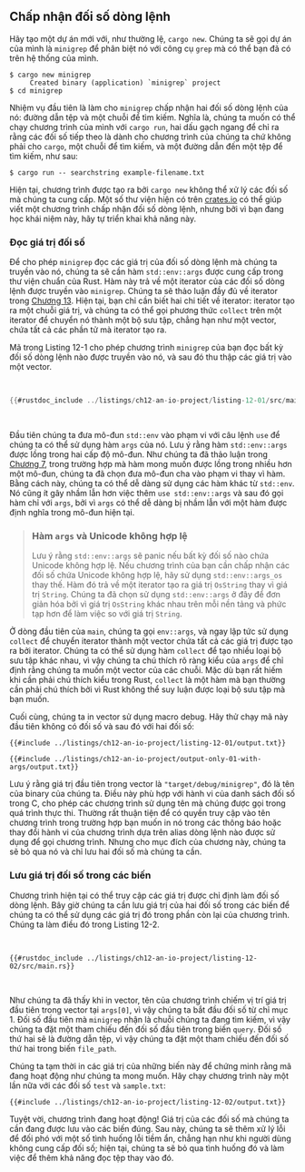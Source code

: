 ## Chấp nhận đối số dòng lệnh

Hãy tạo một dự án mới với, như thường lệ, `cargo new`. Chúng ta sẽ gọi dự án của
mình là `minigrep` để phân biệt nó với công cụ `grep` mà có thể bạn đã có trên
hệ thống của mình.

```console
$ cargo new minigrep
     Created binary (application) `minigrep` project
$ cd minigrep
```

Nhiệm vụ đầu tiên là làm cho `minigrep` chấp nhận hai đối số dòng lệnh của nó:
đường dẫn tệp và một chuỗi để tìm kiếm. Nghĩa là, chúng ta muốn có thể chạy
chương trình của mình với `cargo run`, hai dấu gạch ngang để chỉ ra rằng các đối
số tiếp theo là dành cho chương trình của chúng ta chứ không phải cho `cargo`,
một chuỗi để tìm kiếm, và một đường dẫn đến một tệp để tìm kiếm, như sau:

```console
$ cargo run -- searchstring example-filename.txt
```

Hiện tại, chương trình được tạo ra bởi `cargo new` không thể xử lý các đối số mà
chúng ta cung cấp. Một số thư viện hiện có trên [crates.io](https://crates.io/)
có thể giúp viết một chương trình chấp nhận đối số dòng lệnh, nhưng bởi vì bạn
đang học khái niệm này, hãy tự triển khai khả năng này.

### Đọc giá trị đối số

Để cho phép `minigrep` đọc các giá trị của đối số dòng lệnh mà chúng ta truyền
vào nó, chúng ta sẽ cần hàm `std::env::args` được cung cấp trong thư viện chuẩn
của Rust. Hàm này trả về một iterator của các đối số dòng lệnh được truyền vào
`minigrep`. Chúng ta sẽ thảo luận đầy đủ về iterator trong [Chương
13][ch13]<!-- ignore
-->. Hiện tại, bạn chỉ cần biết hai chi tiết về iterator: iterator tạo ra một chuỗi
giá trị, và chúng ta có thể gọi phương thức `collect` trên một iterator để chuyển
nó thành một bộ sưu tập, chẳng hạn như một vector, chứa tất cả các phần tử mà iterator
tạo ra.

Mã trong Listing 12-1 cho phép chương trình `minigrep` của bạn đọc bất kỳ đối số
dòng lệnh nào được truyền vào nó, và sau đó thu thập các giá trị vào một vector.

<Listing number="12-1" file-name="src/main.rs" caption="Thu thập các đối số dòng lệnh vào một vector và in chúng">

```rust
{{#rustdoc_include ../listings/ch12-an-io-project/listing-12-01/src/main.rs}}
```

</Listing>

Đầu tiên chúng ta đưa mô-đun `std::env` vào phạm vi với câu lệnh `use` để chúng
ta có thể sử dụng hàm `args` của nó. Lưu ý rằng hàm `std::env::args` được lồng
trong hai cấp độ mô-đun. Như chúng ta đã thảo luận trong [Chương
7][ch7-idiomatic-use]<!-- ignore -->, trong trường hợp mà hàm mong muốn được
lồng trong nhiều hơn một mô-đun, chúng ta đã chọn đưa mô-đun cha vào phạm vi
thay vì hàm. Bằng cách này, chúng ta có thể dễ dàng sử dụng các hàm khác từ
`std::env`. Nó cũng ít gây nhầm lẫn hơn việc thêm `use std::env::args` và sau đó
gọi hàm chỉ với `args`, bởi vì `args` có thể dễ dàng bị nhầm lẫn với một hàm
được định nghĩa trong mô-đun hiện tại.

> ### Hàm `args` và Unicode không hợp lệ
>
> Lưu ý rằng `std::env::args` sẽ panic nếu bất kỳ đối số nào chứa Unicode không
> hợp lệ. Nếu chương trình của bạn cần chấp nhận các đối số chứa Unicode không
> hợp lệ, hãy sử dụng `std::env::args_os` thay thế. Hàm đó trả về một iterator
> tạo ra giá trị `OsString` thay vì giá trị `String`. Chúng ta đã chọn sử dụng
> `std::env::args` ở đây để đơn giản hóa bởi vì giá trị `OsString` khác nhau
> trên mỗi nền tảng và phức tạp hơn để làm việc so với giá trị `String`.

Ở dòng đầu tiên của `main`, chúng ta gọi `env::args`, và ngay lập tức sử dụng
`collect` để chuyển iterator thành một vector chứa tất cả các giá trị được tạo
ra bởi iterator. Chúng ta có thể sử dụng hàm `collect` để tạo nhiều loại bộ sưu
tập khác nhau, vì vậy chúng ta chú thích rõ ràng kiểu của `args` để chỉ định
rằng chúng ta muốn một vector của các chuỗi. Mặc dù bạn rất hiếm khi cần phải
chú thích kiểu trong Rust, `collect` là một hàm mà bạn thường cần phải chú thích
bởi vì Rust không thể suy luận được loại bộ sưu tập mà bạn muốn.

Cuối cùng, chúng ta in vector sử dụng macro debug. Hãy thử chạy mã này đầu tiên
không có đối số và sau đó với hai đối số:

```console
{{#include ../listings/ch12-an-io-project/listing-12-01/output.txt}}
```

```console
{{#include ../listings/ch12-an-io-project/output-only-01-with-args/output.txt}}
```

Lưu ý rằng giá trị đầu tiên trong vector là `"target/debug/minigrep"`, đó là tên
của binary của chúng ta. Điều này phù hợp với hành vi của danh sách đối số trong
C, cho phép các chương trình sử dụng tên mà chúng được gọi trong quá trình thực
thi. Thường rất thuận tiện để có quyền truy cập vào tên chương trình trong
trường hợp bạn muốn in nó trong các thông báo hoặc thay đổi hành vi của chương
trình dựa trên alias dòng lệnh nào được sử dụng để gọi chương trình. Nhưng cho
mục đích của chương này, chúng ta sẽ bỏ qua nó và chỉ lưu hai đối số mà chúng ta
cần.

### Lưu giá trị đối số trong các biến

Chương trình hiện tại có thể truy cập các giá trị được chỉ định làm đối số dòng
lệnh. Bây giờ chúng ta cần lưu giá trị của hai đối số trong các biến để chúng ta
có thể sử dụng các giá trị đó trong phần còn lại của chương trình. Chúng ta làm
điều đó trong Listing 12-2.

<Listing number="12-2" file-name="src/main.rs" caption="Tạo biến để giữ đối số truy vấn và đối số đường dẫn tệp">

```rust,should_panic,noplayground
{{#rustdoc_include ../listings/ch12-an-io-project/listing-12-02/src/main.rs}}
```

</Listing>

Như chúng ta đã thấy khi in vector, tên của chương trình chiếm vị trí giá trị
đầu tiên trong vector tại `args[0]`, vì vậy chúng ta bắt đầu đối số từ chỉ
mục 1. Đối số đầu tiên mà `minigrep` nhận là chuỗi chúng ta đang tìm kiếm, vì
vậy chúng ta đặt một tham chiếu đến đối số đầu tiên trong biến `query`. Đối số
thứ hai sẽ là đường dẫn tệp, vì vậy chúng ta đặt một tham chiếu đến đối số thứ
hai trong biến `file_path`.

Chúng ta tạm thời in các giá trị của những biến này để chứng minh rằng mã đang
hoạt động như chúng ta mong muốn. Hãy chạy chương trình này một lần nữa với các
đối số `test` và `sample.txt`:

```console
{{#include ../listings/ch12-an-io-project/listing-12-02/output.txt}}
```

Tuyệt vời, chương trình đang hoạt động! Giá trị của các đối số mà chúng ta cần
đang được lưu vào các biến đúng. Sau này, chúng ta sẽ thêm xử lý lỗi để đối phó
với một số tình huống lỗi tiềm ẩn, chẳng hạn như khi người dùng không cung cấp
đối số; hiện tại, chúng ta sẽ bỏ qua tình huống đó và làm việc để thêm khả năng
đọc tệp thay vào đó.

[ch13]: ch13-00-functional-features.html
[ch7-idiomatic-use]:
  ch07-04-bringing-paths-into-scope-with-the-use-keyword.html#creating-idiomatic-use-paths
